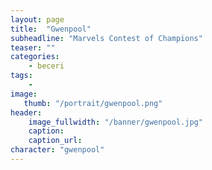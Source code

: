 ```yaml
---
layout: page
title:  "Gwenpool"
subheadline: "Marvels Contest of Champions"
teaser: ""
categories:
    - beceri
tags:
    -
image:
   thumb: "/portrait/gwenpool.png"
header:
    image_fullwidth: "/banner/gwenpool.jpg"
    caption: 
    caption_url: 
character: "gwenpool"
---
```

